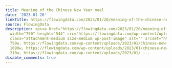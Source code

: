 ```yaml
---
title: Meaning of the Chinese New Year meal
date: '2023-01-20'
linkTitle: https://flowingdata.com/2023/01/20/meaning-of-the-chinese-new-year-meal/
source: FlowingData
description: <p><a href="https://flowingdata.com/2023/01/20/meaning-of-the-chinese-new-year-meal/"><img
  width="750" height="544" src="https://flowingdata.com/wp-content/uploads/2023/01/chinese-new-year-meal-750x544.png"
  class="attachment-medium size-medium wp-post-image" alt="" srcset="https://flowingdata.com/wp-content/uploads/2023/01/chinese-new-year-meal-750x544.png
  750w, https://flowingdata.com/wp-content/uploads/2023/01/chinese-new-year-meal-1090x791.png
  1090w, https://flowingdata.com/wp-content/uploads/2023/01/chinese-new-year-meal-210x152.png
  210w, https://flowingdata.com/wp-content/uploads/2023/01/ ...
disable_comments: true
---
```

<p><a href="https://flowingdata.com/2023/01/20/meaning-of-the-chinese-new-year-meal/"><img width="750" height="544" src="https://flowingdata.com/wp-content/uploads/2023/01/chinese-new-year-meal-750x544.png" class="attachment-medium size-medium wp-post-image" alt="" srcset="https://flowingdata.com/wp-content/uploads/2023/01/chinese-new-year-meal-750x544.png 750w, https://flowingdata.com/wp-content/uploads/2023/01/chinese-new-year-meal-1090x791.png 1090w, https://flowingdata.com/wp-content/uploads/2023/01/chinese-new-year-meal-210x152.png 210w, https://flowingdata.com/wp-content/uploads/2023/01/ ...
